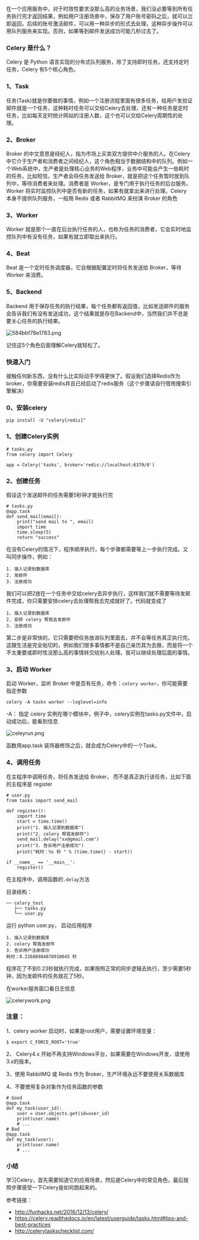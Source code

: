 在一个应用服务中，对于时效性要求没那么高的业务场景，我们没必要等到所有任务执行完才返回结果，例如用户注册场景中，保存了用户账号密码之后，就可以立即返回，后续的账号激活邮件，可以用一种异步的形式去处理，这种异步操作可以用队列服务来实现。否则，如果等到邮件发送成功可能几秒过去了。

### Celery 是什么？

Celery 是 Python 语言实现的分布式队列服务，除了支持即时任务，还支持定时任务，Celery 有5个核心角色。

### 1、Task

任务(Task)就是你要做的事情，例如一个注册流程里面有很多任务，给用户发验证邮件就是一个任务，这种耗时任务可以交给Celery去处理，还有一种任务是定时任务，比如每天定时统计网站的注册人数，这个也可以交给Celery周期性的处理。

### 2、Broker

Broker 的中文意思是经纪人，指为市场上买卖双方提供中介服务的人。在Celery中它介于生产者和消费者之间经纪人，这个角色相当于数据结构中的队列。例如一个Web系统中，生产者是处理核心业务的Web程序，业务中可能会产生一些耗时的任务，比如短信，生产者会将任务发送给 Broker，就是把这个任务暂时放到队列中，等待消费者来处理。消费者是 Worker，是专门用于执行任务的后台服务。Worker 将实时监控队列中是否有新的任务，如果有就拿出来进行处理。Celery 本身不提供队列服务，一般用 Redis 或者 RabbitMQ 来扮演 Broker 的角色

### 3、Worker

Worker 就是那个一直在后台执行任务的人，也称为任务的消费者，它会实时地监控队列中有没有任务，如果有就立即取出来执行。

### 4、Beat

Beat 是一个定时任务调度器，它会根据配置定时将任务发送给 Broker，等待 Worker 来消费。

### 5、Backend

Backend 用于保存任务的执行结果，每个任务都有返回值，比如发送邮件的服务会告诉我们有没有发送成功，这个结果就是存在Backend中，当然我们并不总是要关心任务的执行结果。

![584bbf78e1783.png](celery%E7%AC%94%E8%AE%B0/584bbf78e1783.png)

记住这5个角色后面理解Celery就轻松了。

### 快速入门

接触任何新东西，没有什么比实际动手学得更快了。假设我们选择Redis作为broker，你需要安装redis并且已经启动了redis服务（这个步骤请自行借用搜索引擎解决）

### 0、安装celery

```
pip install -U "celery[redis]"
```

### 1、创建Celery实例

```
# tasks.py
from celery import Celery

app = Celery('tasks', broker='redis://localhost:6379/0')
```

### 2、创建任务

假设这个发送邮件的任务需要5秒钟才能执行完

```
# tasks.py
@app.task
def send_mail(email):
    print("send mail to ", email)
    import time
    time.sleep(5)
    return "success"
```

在没有Celery的情况下，程序顺序执行，每个步骤都需要等上一步执行完成。又叫同步操作，例如：

```
1. 插入记录到数据库
2. 发邮件
3. 注册成功
```

我们可以把2放在一个任务中交给celery去异步执行，这样我们就不需要等待发邮件完成，你只需要安排celery去处理帮我去完成就好了。代码就变成了

```
1. 插入记录到数据库
2. 安排 celery 帮我去发邮件
3. 注册成功
```

第二步是非常快的，它只需要把任务放进队列里面去，并不会等任务真正执行完。这跟生活是完全贴切的，例如我们很多事情都不是自己亲历其为去做，而是将一个不太重要或即时性没那么高的事情转交给别人处理，我可以继续处理后面的事情。

### 3、启动 Worker

启动 Worker，监听 Broker 中是否有任务，命令：`celery worker`，你可能需要指定参数

```
celery -A tasks worker --loglevel=info
```

-A： 指定 celery 实例在哪个模块中，例子中，celery实例在tasks.py文件中，启动成功后，能看到信息

![celeyrun.png](celery%E7%AC%94%E8%AE%B0/celeyrun.png)

函数用app.task 装饰器修饰之后，就会成为Celery中的一个Task。

### 4、调用任务

在主程序中调用任务，将任务发送给 Broker， 而不是真正执行该任务，比如下面的主程序是 register

```
# user.py
from tasks import send_mail

def register():
    import time
    start = time.time()
    print("1. 插入记录到数据库")
    print("2. celery 帮我发邮件")
    send_mail.delay("xx@gmail.com")
    print("3. 告诉用户注册成功")
    print("耗时：%s 秒 " % (time.time() - start))

if __name__ == '__main__':
    register()
```

在主程序中，调用函数的`.delay`方法

目录结构：

```
── celery_test
   ├── tasks.py
   └── user.py
```

运行 python user.py， 启动应用程序

```
1. 插入记录到数据库
2. celery 帮我发邮件
3. 告诉用户注册成功
耗时：0.22688984870910645 秒 
```

程序花了不到0.23秒就执行完成，如果按照正常的同步逻辑去执行，至少需要5秒钟，因为发邮件的任务就花了5秒。

在worker服务窗口看日志信息

![celerywork.png](celery%E7%AC%94%E8%AE%B0/celerywork.png)

### 注意：

1、celery worker 启动时，如果是root用户，需要设置环境变量：

```
$ export C_FORCE_ROOT='true'
```

2、 Celery4.x 开始不再支持Windows平台，如果需要在Windows开发，请使用3.x的版本。

3、使用 RabbitMQ 或 Redis 作为 Broker，生产环境永远不要使用关系数据库

4、不要使用复杂对象作为任务函数的参数

```
# Good
@app.task
def my_task(user_id):
    user = User.objects.get(id=user_id)
    print(user.name)
    # ...
# Bad
@app.task
def my_task(user):
    print(user.name)
    # ...
```

### 小结

学习Celery，首先需要知道它的应用场景，然后是Celery中的常见角色，最后按照步骤感受一下Celery是如何跑起来的。

参考链接：

- http://funhacks.net/2016/12/13/celery/
- https://celery.readthedocs.io/en/latest/userguide/tasks.html#tips-and-best-practices
- http://celerytaskschecklist.com/